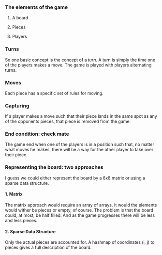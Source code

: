 ### The elements of the game

1. A board

2. Pieces

3. Players

### Turns

So one basic concept is the concept of a _turn_.
A turn is simply the time one of the players makes a move.
The game is played with players alternating turns.

### Moves

Each piece has a specific set of rules for moving.

### Capturing

If a player makes a move such that their piece lands in the same spot as any of the opponents pieces, that piece is removed from the game.

### End condition: check mate

The game end when one of the players is in a position such that, no matter what moves he makes, there will be a way for the other player to take over their piece.

### Representing the board: two approaches

I guess we could either represent the board by a 8x8 matrix or using a sparse data structure.

#### 1. Matrix

The matrix approach would require an array of arrays. It would the elements would wither be pieces or empty, of course. The problem is that the board could, at most, be half filled. And as the game progresses there will be less and less pieces.

#### 2. Sparse Data Structure

Only the actual pieces are accounted for. A hashmap of coordinates (i, j) to pieces gives a full description of the board.
